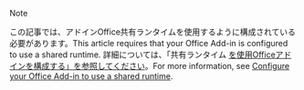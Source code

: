 > [!NOTE]
> <span data-ttu-id="49d73-101">この記事では、アドインOffice共有ランタイムを使用するように構成されている必要があります。</span><span class="sxs-lookup"><span data-stu-id="49d73-101">This article requires that your Office Add-in is configured to use a shared runtime.</span></span> <span data-ttu-id="49d73-102">詳細については、「共有ランタイム [を使用Officeアドインを構成する」を参照してください](../develop/configure-your-add-in-to-use-a-shared-runtime.md)。</span><span class="sxs-lookup"><span data-stu-id="49d73-102">For more information, see [Configure your Office Add-in to use a shared runtime](../develop/configure-your-add-in-to-use-a-shared-runtime.md).</span></span>